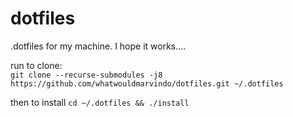# dotfiles
.dotfiles for my machine. I hope it works....

run to clone:  
`git clone --recurse-submodules -j8 https://github.com/whatwouldmarvindo/dotfiles.git ~/.dotfiles`

then to install 
`cd ~/.dotfiles && ./install` 
